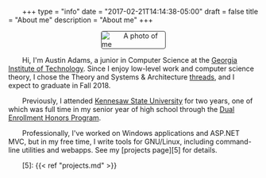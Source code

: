 +++
type = "info"
date = "2017-02-21T14:14:38-05:00"
draft = false
title = "About me"
description = "About me"
+++

<style>
p {
  text-indent: 2em;
}
img {
  border: 1px solid #333;
  border-radius: 4px;
  max-width: 128px;
  display: block;
  margin: 0 auto;
}
</style>

![A photo of me][i1]

Hi, I'm Austin Adams, a junior in Computer Science at the [Georgia
Institute of Technology][1]. Since I enjoy low-level work and computer
science theory, I chose the Theory and Systems & Architecture
[threads][2], and I expect to graduate in Fall 2018.

Previously, I attended [Kennesaw State University][3] for two years, one
of which was full time in my senior year of high school through the [Dual
Enrollment Honors Program][4].

Professionally, I've worked on Windows applications and ASP.NET MVC, but
in my free time, I write tools for GNU/Linux, including command-line
utilities and webapps. See my [projects page][5] for details.

[1]: http://gatech.edu/
[2]: http://www.cc.gatech.edu/academics/degree-programs/bachelors/computer-science/threads
[3]: http://kennesaw.edu/
[4]: http://honors.kennesaw.edu/dehp/
[5]: {{< ref "projects.md" >}}

[i1]: /img/about/mugshot.jpg
